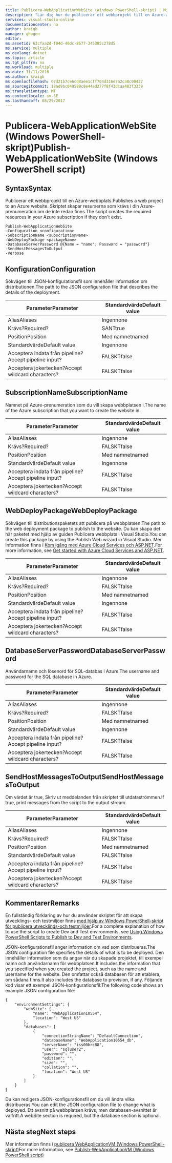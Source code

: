 ```yaml
---
title: Publicera-WebApplicationWebSite (Windows PowerShell-skript) | Microsoft Docs
description: "Lär dig hur du publicerar ett webbprojekt till en Azure-webbplats. Det här skriptet skapar resurserna som krävs i din Azure-prenumeration om de inte redan finns."
services: visual-studio-online
documentationcenter: na
author: kraigb
manager: ghogen
editor: 
ms.assetid: 63cfaa2d-f04d-40dc-8677-345385c278d5
ms.service: multiple
ms.devlang: dotnet
ms.topic: article
ms.tgt_pltfrm: na
ms.workload: multiple
ms.date: 11/11/2016
ms.author: kraigb
ms.openlocfilehash: 07d21b7ce6cd8aee1cff704d316e7a2ca8c00437
ms.sourcegitcommit: 18ad9bc049589c8e44ed277f8f43dcaa483f3339
ms.translationtype: MT
ms.contentlocale: sv-SE
ms.lasthandoff: 08/29/2017
---
```

# <a name="publish-webapplicationwebsite-windows-powershell-script"></a><span data-ttu-id="18171-104">Publicera-WebApplicationWebSite (Windows PowerShell-skript)</span><span class="sxs-lookup"><span data-stu-id="18171-104">Publish-WebApplicationWebSite (Windows PowerShell script)</span></span>
## <a name="syntax"></a><span data-ttu-id="18171-105">Syntax</span><span class="sxs-lookup"><span data-stu-id="18171-105">Syntax</span></span>
<span data-ttu-id="18171-106">Publicerar ett webbprojekt till en Azure-webbplats.</span><span class="sxs-lookup"><span data-stu-id="18171-106">Publishes a web project to an Azure website.</span></span> <span data-ttu-id="18171-107">Skriptet skapar resurserna som krävs i din Azure-prenumeration om de inte redan finns.</span><span class="sxs-lookup"><span data-stu-id="18171-107">The script creates the required resources in your Azure subscription if they don't exist.</span></span>

    Publish-WebApplicationWebSite
    –Configuration <configuration>
    -SubscriptionName <subscriptionName>
    -WebDeployPackage <packageName>
    -DatabaseServerPassword @{Name = "name"; Password = "password"}
    -SendHostMessagesToOutput
    -Verbose


## <a name="configuration"></a><span data-ttu-id="18171-108">Konfiguration</span><span class="sxs-lookup"><span data-stu-id="18171-108">Configuration</span></span>
<span data-ttu-id="18171-109">Sökvägen till JSON-konfigurationsfil som innehåller information om distributionen.</span><span class="sxs-lookup"><span data-stu-id="18171-109">The path to the JSON configuration file that describes the details of the deployment.</span></span>

| <span data-ttu-id="18171-110">Parameter</span><span class="sxs-lookup"><span data-stu-id="18171-110">Parameter</span></span> | <span data-ttu-id="18171-111">Standardvärde</span><span class="sxs-lookup"><span data-stu-id="18171-111">Default value</span></span> |
| --- | --- |
| <span data-ttu-id="18171-112">Alias</span><span class="sxs-lookup"><span data-stu-id="18171-112">Aliases</span></span> |<span data-ttu-id="18171-113">Ingen</span><span class="sxs-lookup"><span data-stu-id="18171-113">none</span></span> |
| <span data-ttu-id="18171-114">Krävs?</span><span class="sxs-lookup"><span data-stu-id="18171-114">Required?</span></span> |<span data-ttu-id="18171-115">SANT</span><span class="sxs-lookup"><span data-stu-id="18171-115">true</span></span> |
| <span data-ttu-id="18171-116">Position</span><span class="sxs-lookup"><span data-stu-id="18171-116">Position</span></span> |<span data-ttu-id="18171-117">Med namnet</span><span class="sxs-lookup"><span data-stu-id="18171-117">named</span></span> |
| <span data-ttu-id="18171-118">Standardvärde</span><span class="sxs-lookup"><span data-stu-id="18171-118">Default value</span></span> |<span data-ttu-id="18171-119">Ingen</span><span class="sxs-lookup"><span data-stu-id="18171-119">none</span></span> |
| <span data-ttu-id="18171-120">Acceptera indata från pipeline?</span><span class="sxs-lookup"><span data-stu-id="18171-120">Accept pipeline input?</span></span> |<span data-ttu-id="18171-121">FALSKT</span><span class="sxs-lookup"><span data-stu-id="18171-121">false</span></span> |
| <span data-ttu-id="18171-122">Acceptera jokertecken?</span><span class="sxs-lookup"><span data-stu-id="18171-122">Accept wildcard characters?</span></span> |<span data-ttu-id="18171-123">FALSKT</span><span class="sxs-lookup"><span data-stu-id="18171-123">false</span></span> |

## <a name="subscriptionname"></a><span data-ttu-id="18171-124">SubscriptionName</span><span class="sxs-lookup"><span data-stu-id="18171-124">SubscriptionName</span></span>
<span data-ttu-id="18171-125">Namnet på Azure-prenumeration som du vill skapa webbplatsen i.</span><span class="sxs-lookup"><span data-stu-id="18171-125">The name of the Azure subscription that you want to create the website in.</span></span>

| <span data-ttu-id="18171-126">Parameter</span><span class="sxs-lookup"><span data-stu-id="18171-126">Parameter</span></span> | <span data-ttu-id="18171-127">Standardvärde</span><span class="sxs-lookup"><span data-stu-id="18171-127">Default value</span></span> |
| --- | --- |
| <span data-ttu-id="18171-128">Alias</span><span class="sxs-lookup"><span data-stu-id="18171-128">Aliases</span></span> |<span data-ttu-id="18171-129">Ingen</span><span class="sxs-lookup"><span data-stu-id="18171-129">none</span></span> |
| <span data-ttu-id="18171-130">Krävs?</span><span class="sxs-lookup"><span data-stu-id="18171-130">Required?</span></span> |<span data-ttu-id="18171-131">FALSKT</span><span class="sxs-lookup"><span data-stu-id="18171-131">false</span></span> |
| <span data-ttu-id="18171-132">Position</span><span class="sxs-lookup"><span data-stu-id="18171-132">Position</span></span> |<span data-ttu-id="18171-133">Med namnet</span><span class="sxs-lookup"><span data-stu-id="18171-133">named</span></span> |
| <span data-ttu-id="18171-134">Standardvärde</span><span class="sxs-lookup"><span data-stu-id="18171-134">Default value</span></span> |<span data-ttu-id="18171-135">Ingen</span><span class="sxs-lookup"><span data-stu-id="18171-135">none</span></span> |
| <span data-ttu-id="18171-136">Acceptera indata från pipeline?</span><span class="sxs-lookup"><span data-stu-id="18171-136">Accept pipeline input?</span></span> |<span data-ttu-id="18171-137">FALSKT</span><span class="sxs-lookup"><span data-stu-id="18171-137">false</span></span> |
| <span data-ttu-id="18171-138">Acceptera jokertecken?</span><span class="sxs-lookup"><span data-stu-id="18171-138">Accept wildcard characters?</span></span> |<span data-ttu-id="18171-139">FALSKT</span><span class="sxs-lookup"><span data-stu-id="18171-139">false</span></span> |

## <a name="webdeploypackage"></a><span data-ttu-id="18171-140">WebDeployPackage</span><span class="sxs-lookup"><span data-stu-id="18171-140">WebDeployPackage</span></span>
<span data-ttu-id="18171-141">Sökvägen till distributionspaketets att publicera på webbplatsen.</span><span class="sxs-lookup"><span data-stu-id="18171-141">The path to the web deployment package to publish to the website.</span></span> <span data-ttu-id="18171-142">Du kan skapa det här paketet med hjälp av guiden Publicera webbplats i Visual Studio.</span><span class="sxs-lookup"><span data-stu-id="18171-142">You can create this package by using the Publish Web wizard in Visual Studio.</span></span> <span data-ttu-id="18171-143">Mer information finns i [Kom igång med Azure Cloud Services och ASP.NET](http://go.microsoft.com/fwlink/p/?LinkID=623089).</span><span class="sxs-lookup"><span data-stu-id="18171-143">For more information, see [Get started with Azure Cloud Services and ASP.NET](http://go.microsoft.com/fwlink/p/?LinkID=623089).</span></span>

| <span data-ttu-id="18171-144">Parameter</span><span class="sxs-lookup"><span data-stu-id="18171-144">Parameter</span></span> | <span data-ttu-id="18171-145">Standardvärde</span><span class="sxs-lookup"><span data-stu-id="18171-145">Default value</span></span> |
| --- | --- |
| <span data-ttu-id="18171-146">Alias</span><span class="sxs-lookup"><span data-stu-id="18171-146">Aliases</span></span> |<span data-ttu-id="18171-147">Ingen</span><span class="sxs-lookup"><span data-stu-id="18171-147">none</span></span> |
| <span data-ttu-id="18171-148">Krävs?</span><span class="sxs-lookup"><span data-stu-id="18171-148">Required?</span></span> |<span data-ttu-id="18171-149">FALSKT</span><span class="sxs-lookup"><span data-stu-id="18171-149">false</span></span> |
| <span data-ttu-id="18171-150">Position</span><span class="sxs-lookup"><span data-stu-id="18171-150">Position</span></span> |<span data-ttu-id="18171-151">Med namnet</span><span class="sxs-lookup"><span data-stu-id="18171-151">named</span></span> |
| <span data-ttu-id="18171-152">Standardvärde</span><span class="sxs-lookup"><span data-stu-id="18171-152">Default value</span></span> |<span data-ttu-id="18171-153">Ingen</span><span class="sxs-lookup"><span data-stu-id="18171-153">none</span></span> |
| <span data-ttu-id="18171-154">Acceptera indata från pipeline?</span><span class="sxs-lookup"><span data-stu-id="18171-154">Accept pipeline input?</span></span> |<span data-ttu-id="18171-155">FALSKT</span><span class="sxs-lookup"><span data-stu-id="18171-155">false</span></span> |
| <span data-ttu-id="18171-156">Acceptera jokertecken?</span><span class="sxs-lookup"><span data-stu-id="18171-156">Accept wildcard characters?</span></span> |<span data-ttu-id="18171-157">FALSKT</span><span class="sxs-lookup"><span data-stu-id="18171-157">false</span></span> |

## <a name="databaseserverpassword"></a><span data-ttu-id="18171-158">DatabaseServerPassword</span><span class="sxs-lookup"><span data-stu-id="18171-158">DatabaseServerPassword</span></span>
<span data-ttu-id="18171-159">Användarnamn och lösenord för SQL-databas i Azure.</span><span class="sxs-lookup"><span data-stu-id="18171-159">The username and password for the SQL database in Azure.</span></span>

| <span data-ttu-id="18171-160">Parameter</span><span class="sxs-lookup"><span data-stu-id="18171-160">Parameter</span></span> | <span data-ttu-id="18171-161">Standardvärde</span><span class="sxs-lookup"><span data-stu-id="18171-161">Default value</span></span> |
| --- | --- |
| <span data-ttu-id="18171-162">Alias</span><span class="sxs-lookup"><span data-stu-id="18171-162">Aliases</span></span> |<span data-ttu-id="18171-163">Ingen</span><span class="sxs-lookup"><span data-stu-id="18171-163">none</span></span> |
| <span data-ttu-id="18171-164">Krävs?</span><span class="sxs-lookup"><span data-stu-id="18171-164">Required?</span></span> |<span data-ttu-id="18171-165">FALSKT</span><span class="sxs-lookup"><span data-stu-id="18171-165">false</span></span> |
| <span data-ttu-id="18171-166">Position</span><span class="sxs-lookup"><span data-stu-id="18171-166">Position</span></span> |<span data-ttu-id="18171-167">Med namnet</span><span class="sxs-lookup"><span data-stu-id="18171-167">named</span></span> |
| <span data-ttu-id="18171-168">Standardvärde</span><span class="sxs-lookup"><span data-stu-id="18171-168">Default value</span></span> |<span data-ttu-id="18171-169">Ingen</span><span class="sxs-lookup"><span data-stu-id="18171-169">none</span></span> |
| <span data-ttu-id="18171-170">Acceptera indata från pipeline?</span><span class="sxs-lookup"><span data-stu-id="18171-170">Accept pipeline input?</span></span> |<span data-ttu-id="18171-171">FALSKT</span><span class="sxs-lookup"><span data-stu-id="18171-171">false</span></span> |
| <span data-ttu-id="18171-172">Acceptera jokertecken?</span><span class="sxs-lookup"><span data-stu-id="18171-172">Accept wildcard characters?</span></span> |<span data-ttu-id="18171-173">FALSKT</span><span class="sxs-lookup"><span data-stu-id="18171-173">false</span></span> |

## <a name="sendhostmessagestooutput"></a><span data-ttu-id="18171-174">SendHostMessagesToOutput</span><span class="sxs-lookup"><span data-stu-id="18171-174">SendHostMessagesToOutput</span></span>
<span data-ttu-id="18171-175">Om värdet är true, Skriv ut meddelanden från skriptet till utdataströmmen.</span><span class="sxs-lookup"><span data-stu-id="18171-175">If true, print messages from the script to the output stream.</span></span>

| <span data-ttu-id="18171-176">Parameter</span><span class="sxs-lookup"><span data-stu-id="18171-176">Parameter</span></span> | <span data-ttu-id="18171-177">Standardvärde</span><span class="sxs-lookup"><span data-stu-id="18171-177">Default value</span></span> |
| --- | --- |
| <span data-ttu-id="18171-178">Alias</span><span class="sxs-lookup"><span data-stu-id="18171-178">Aliases</span></span> |<span data-ttu-id="18171-179">Ingen</span><span class="sxs-lookup"><span data-stu-id="18171-179">none</span></span> |
| <span data-ttu-id="18171-180">Krävs?</span><span class="sxs-lookup"><span data-stu-id="18171-180">Required?</span></span> |<span data-ttu-id="18171-181">FALSKT</span><span class="sxs-lookup"><span data-stu-id="18171-181">false</span></span> |
| <span data-ttu-id="18171-182">Position</span><span class="sxs-lookup"><span data-stu-id="18171-182">Position</span></span> |<span data-ttu-id="18171-183">Med namnet</span><span class="sxs-lookup"><span data-stu-id="18171-183">named</span></span> |
| <span data-ttu-id="18171-184">Standardvärde</span><span class="sxs-lookup"><span data-stu-id="18171-184">Default value</span></span> |<span data-ttu-id="18171-185">FALSKT</span><span class="sxs-lookup"><span data-stu-id="18171-185">false</span></span> |
| <span data-ttu-id="18171-186">Acceptera indata från pipeline?</span><span class="sxs-lookup"><span data-stu-id="18171-186">Accept pipeline input?</span></span> |<span data-ttu-id="18171-187">FALSKT</span><span class="sxs-lookup"><span data-stu-id="18171-187">false</span></span> |
| <span data-ttu-id="18171-188">Acceptera jokertecken?</span><span class="sxs-lookup"><span data-stu-id="18171-188">Accept wildcard characters?</span></span> |<span data-ttu-id="18171-189">FALSKT</span><span class="sxs-lookup"><span data-stu-id="18171-189">false</span></span> |

## <a name="remarks"></a><span data-ttu-id="18171-190">Kommentarer</span><span class="sxs-lookup"><span data-stu-id="18171-190">Remarks</span></span>
<span data-ttu-id="18171-191">En fullständig förklaring av hur du använder skriptet för att skapa utvecklings- och testmiljöer finns [med hjälp av Windows PowerShell-skript för publicera utvecklings-och testmiljöer](vs-azure-tools-publishing-using-powershell-scripts.md).</span><span class="sxs-lookup"><span data-stu-id="18171-191">For a complete explanation of how to use the script to create Dev and Test environments, see [Using Windows PowerShell Scripts to Publish to Dev and Test Environments](vs-azure-tools-publishing-using-powershell-scripts.md).</span></span>

<span data-ttu-id="18171-192">JSON-konfigurationsfil anger information om vad som distribueras.</span><span class="sxs-lookup"><span data-stu-id="18171-192">The JSON configuration file specifies the details of what is to be deployed.</span></span> <span data-ttu-id="18171-193">Den innehåller information som du angav när du skapade projektet, till exempel namn och användarnamn för webbplatsen.</span><span class="sxs-lookup"><span data-stu-id="18171-193">It includes the information that you specified when you created the project, such as the name and username for the website.</span></span> <span data-ttu-id="18171-194">Den omfattar också databasen för att etablera, om sådana finns.</span><span class="sxs-lookup"><span data-stu-id="18171-194">It also includes the database to provision, if any.</span></span> <span data-ttu-id="18171-195">Följande kod visar ett exempel JSON-konfigurationsfil:</span><span class="sxs-lookup"><span data-stu-id="18171-195">The following code shows an example JSON configuration file:</span></span>

    {
        "environmentSettings": {
            "webSite": {
                "name": "WebApplication10554",
                "location": "West US"
            },
            "databases": [
                {
                    "connectionStringName": "DefaultConnection",
                    "databaseName": "WebApplication10554_db",
                    "serverName": "iss00brc88",
                    "user": "sqluser2",
                    "password": "",
                    "edition": "",
                    "size": "",
                    "collation": "",
                    "location": "West US"
                }
            ]
        }
    }

<span data-ttu-id="18171-196">Du kan redigera JSON-konfigurationsfil om du vill ändra vilka distribueras.</span><span class="sxs-lookup"><span data-stu-id="18171-196">You can edit the JSON configuration file to change what is deployed.</span></span> <span data-ttu-id="18171-197">Ett avsnitt på webbplatsen krävs, men databasen-avsnittet är valfritt.</span><span class="sxs-lookup"><span data-stu-id="18171-197">A webSite section is required, but the database section is optional.</span></span>

## <a name="next-steps"></a><span data-ttu-id="18171-198">Nästa steg</span><span class="sxs-lookup"><span data-stu-id="18171-198">Next steps</span></span>
<span data-ttu-id="18171-199">Mer information finns i [publicera WebApplicationVM (Windows PowerShell-skript)](vs-azure-tools-publish-webapplicationvm.md)</span><span class="sxs-lookup"><span data-stu-id="18171-199">For more information, see [Publish-WebApplicationVM (Windows PowerShell script)](vs-azure-tools-publish-webapplicationvm.md)</span></span>

